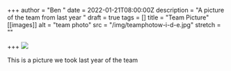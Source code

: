 +++
author = "Ben "
date = 2022-01-21T08:00:00Z
description = "A picture of the team from last year "
draft = true
tags = []
title = "Team Picture"
[[images]]
alt = "team photo"
src = "/img/teamphotow-i-d-e.jpg"
stretch = ""

+++
![](/img/teamphotow-i-d-e.jpg)

This is a picture we took last year of the team